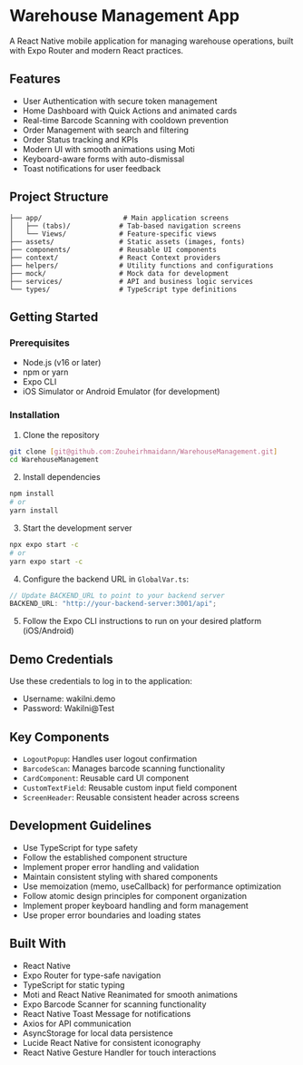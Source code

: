 # Warehouse Management App

A React Native mobile application for managing warehouse operations, built with Expo Router and modern React practices.

## Features

- User Authentication with secure token management
- Home Dashboard with Quick Actions and animated cards
- Real-time Barcode Scanning with cooldown prevention
- Order Management with search and filtering
- Order Status tracking and KPIs
- Modern UI with smooth animations using Moti
- Keyboard-aware forms with auto-dismissal
- Toast notifications for user feedback

## Project Structure

```
├── app/                    # Main application screens
│   ├── (tabs)/            # Tab-based navigation screens
│   └── Views/             # Feature-specific views
├── assets/                # Static assets (images, fonts)
├── components/            # Reusable UI components
├── context/               # React Context providers
├── helpers/               # Utility functions and configurations
├── mock/                  # Mock data for development
├── services/              # API and business logic services
└── types/                 # TypeScript type definitions
```

## Getting Started

### Prerequisites

- Node.js (v16 or later)
- npm or yarn
- Expo CLI
- iOS Simulator or Android Emulator (for development)

### Installation

1. Clone the repository

```bash
git clone [git@github.com:Zouheirhmaidann/WarehouseManagement.git]
cd WarehouseManagement
```

2. Install dependencies

```bash
npm install
# or
yarn install
```

3. Start the development server

```bash
npx expo start -c
# or
yarn expo start -c
```

4. Configure the backend URL in `GlobalVar.ts`:

```typescript
// Update BACKEND_URL to point to your backend server
BACKEND_URL: "http://your-backend-server:3001/api";
```

5. Follow the Expo CLI instructions to run on your desired platform (iOS/Android)

## Demo Credentials

Use these credentials to log in to the application:

- Username: wakilni.demo
- Password: Wakilni@Test

## Key Components

- `LogoutPopup`: Handles user logout confirmation
- `BarcodeScan`: Manages barcode scanning functionality
- `CardComponent`: Reusable card UI component
- `CustomTextField`: Reusable custom input field component
- `ScreenHeader`: Reusable consistent header across screens

## Development Guidelines

- Use TypeScript for type safety
- Follow the established component structure
- Implement proper error handling and validation
- Maintain consistent styling with shared components
- Use memoization (memo, useCallback) for performance optimization
- Follow atomic design principles for component organization
- Implement proper keyboard handling and form management
- Use proper error boundaries and loading states

## Built With

- React Native
- Expo Router for type-safe navigation
- TypeScript for static typing
- Moti and React Native Reanimated for smooth animations
- Expo Barcode Scanner for scanning functionality
- React Native Toast Message for notifications
- Axios for API communication
- AsyncStorage for local data persistence
- Lucide React Native for consistent iconography
- React Native Gesture Handler for touch interactions
